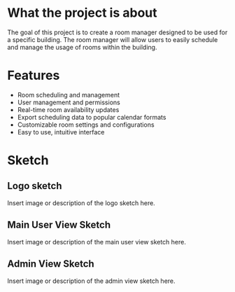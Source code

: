 # What the project is about

The goal of this project is to create a room manager designed to be used for a specific building. The room manager will allow users to easily schedule and manage the usage of rooms within the building.

# Features

- Room scheduling and management
- User management and permissions
- Real-time room availability updates
- Export scheduling data to popular calendar formats
- Customizable room settings and configurations
- Easy to use, intuitive interface

# Sketch

## Logo sketch

Insert image or description of the logo sketch here.

## Main User View Sketch

Insert image or description of the main user view sketch here.

## Admin View Sketch

Insert image or description of the admin view sketch here.
